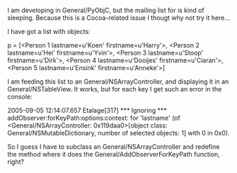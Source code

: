 

I am developing in General/PyObjC, but the mailing list for is kind of sleeping. Because this is a Cocoa-related issue I thougt why not try it here...

I have got a list with objects:

p = [<Person 1 lastname=u'Koen' firstname=u'Harry'>, <Person 2 lastname=u'Hei' firstname=u'Yvin'>, <Person 3 lastname=u'Stoop' firstname=u'Dirk'>, <Person 4 lastname=u'Dooijes' firstname=u'Ciaran'>, <Person 5 lastname=u'Ensink' firstname=u'Anneke'>]

I am feeding this list to an General/NSArrayController, and displaying it in an General/NSTableView. It works, but for each key I get such an error in the console:

2005-09-05 12:14:07.657 Etalage[317] *** Ignoring *** addObserver:forKeyPath:options:context: for 'lastname' (of <General/NSArrayController: 0x119daa0>[object class: General/NSMutableDictionary, number of selected objects: 1] with 0 in 0x0).

So I guess I have to subclass an General/NSArrayController and redefine the method where it does the General/AddObserverForKeyPath function, right?